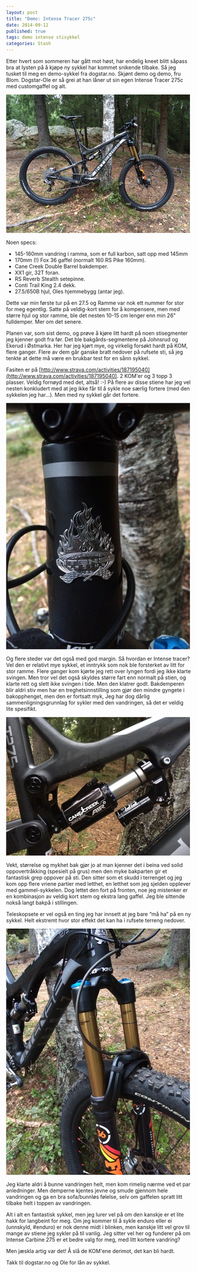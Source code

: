 ```yaml
---
layout: post
title: "Demo: Intense Tracer 275c"
date: 2014-09-12
published: true
tags: demo intense stisykkel
categories: Stash
---
```


Etter hvert som sommeren har gått mot høst, har endelig kneet blitt såpass bra at lysten på å kjøpe ny sykkel har kommet snikende tilbake. Så jeg tusket til meg en demo-sykkel fra dogstar.no. Skjønt demo og demo, fru Blom. Dogstar-Ole er så grei at han låner ut sin egen Intense Tracer 275c med customgaffel og alt. 

<img src="/assets/tracer1.jpg" alt="Tracer"/>

Noen specs:

* 145-160mm vandring i ramma, som er full karbon, satt opp med 145mm 
* 170mm (!) Fox 36 gaffel (normalt 160 RS Pike 160mm).
* Cane Creek Double Barrel bakdemper. 
* XX1 gir, 32T foran. 
* RS Reverb Stealth setepinne.
* Conti Trail King 2.4 dekk.
* 27.5/650B hjul, Oles hjemmebygg (antar jeg). 

Dette var min første tur på en 27.5 og Ramme var nok ett nummer for stor for meg egentlig. Satte på veldig-kort stem for å kompensere, men med større hjul og stor ramme, ble det nesten 10-15 cm lenger enn min 26" fulldemper. Mer om det senere. 

Planen var, som sist demo, og prøve å kjøre litt hardt på noen stisegmenter jeg kjenner godt fra før. Det ble bakgårds-segmentene på Johnsrud og Ekerud i Østmarka. Her har jeg kjørt mye, og virkelig forsøkt hardt på KOM, flere ganger. Flere av dem går ganske bratt nedover på rufsete sti, så jeg tenkte at dette må være en brukbar test for en sånn sykkel. 

Fasiten er på [http://www.strava.com/activities/187195040](http://www.strava.com/activities/187195040). 2 KOM'er  og 3 topp 3 plasser. Veldig fornøyd med det, altså! :-) På flere av disse stiene har jeg vel nesten konkludert med at jeg ikke får til å sykle noe særlig fortere (med den sykkelen jeg har…). Men med ny sykkel går det fortere. 

<img src="/assets/tracer2.jpg" alt="Tracer"/>


Og flere steder var det også med god margin. Så hvordan er Intense tracer? Vel den er relativt mye sykkel, et inntrykk som nok ble forsterket av litt for stor ramme. Flere ganger kom kjørte jeg rett over lyngen fordi jeg ikke klarte svingen. Men tror vel det også skyldes større fart enn normalt på stien, og klarte rett og slett ikke svingen i tide. Men den klatrer godt. Bakdemperen blir aldri stiv men har en treghetsinnstilling som gjør den mindre gyngete i bakopphenget, men den er fortsatt myk, Jeg har dog dårlig sammenligningsgrunnlag for sykler med den vandringen, så det er veldig lite spesifikt. 

<img src="/assets/tracer3.jpg" alt="Tracer"/>


Vekt, størrelse og mykhet bak gjør jo at man kjenner det i beina ved solid oppovertråkking (spesielt på grus) men den myke bakparten gir et fantastisk grep oppover på sti. Den sitter som et skudd i terrenget og jeg kom opp flere vriene partier med letthet, en letthet som jeg sjelden opplever med gammel-sykkelen. Dog lettet den fort på fronten, noe jeg mistenker er en kombinasjon av veldig kort stem og ekstra lang gaffel. Jeg ble sittende nokså langt bakpå i stillingen. 

Teleskopsete er vel også en ting jeg har innsett at jeg bare “må ha” på en ny sykkel. Helt ekstremt hvor stor effekt det kan ha i rufsete terreng nedover. 

<img src="/assets/tracer4.jpg" alt="Tracer"/>


Jeg klarte aldri å bunne vandringen helt, men kom rimelig nærme ved et par anledninger. Men demperne kjentes jevne og smude gjennom hele vandringen og ga en bra sofa/bunnløs følelse, selv om gaffelen spratt litt tilbake helt i toppen av vandringen. 

Alt i alt en fantastisk sykkel, men jeg lurer vel på om den kanskje er et lite hakk for langbeint for meg. Om jeg kommer til å sykle enduro eller ei (unnskyld, #enduro) er nok denne midt i blinken, men kanskje litt vel grov til mange av stiene jeg sykler på til vanlig. Jeg sitter vel her og funderer på om Intense Carbine 275 er et bedre valg for meg, med litt kortere vandring?

Men jæskla artig var det! Å slå de KOM'ene derimot, det kan bli hardt. 

Takk til dogstar.no og Ole for lån av sykkel. 

